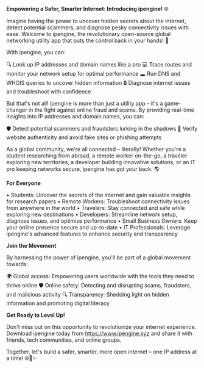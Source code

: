 **Empowering a Safer, Smarter Internet: Introducing ipengine!** 🌐

Imagine having the power to uncover hidden secrets about the internet, detect potential scammers, and diagnose pesky connectivity issues with ease. Welcome to ipengine, the revolutionary open-source global networking utility app that puts the control back in your hands! 🤩

With ipengine, you can:

🔍 Look up IP addresses and domain names like a pro
💻 Trace routes and monitor your network setup for optimal performance
🕳️ Run DNS and WHOIS queries to uncover hidden information
🔒 Diagnose internet issues and troubleshoot with confidence

But that's not all! ipengine is more than just a utility app – it's a game-changer in the fight against online fraud and scams. By providing real-time insights into IP addresses and domain names, you can:

🛡️ Detect potential scammers and fraudsters lurking in the shadows
💯 Verify website authenticity and avoid fake sites or phishing attempts

As a global community, we're all connected – literally! Whether you're a student researching from abroad, a remote worker on-the-go, a traveler exploring new territories, a developer building innovative solutions, or an IT pro keeping networks secure, ipengine has got your back. 🌎

**For Everyone**

• Students: Uncover the secrets of the internet and gain valuable insights for research papers
• Remote Workers: Troubleshoot connectivity issues from anywhere in the world
• Travelers: Stay connected and safe while exploring new destinations
• Developers: Streamline network setup, diagnose issues, and optimize performance
• Small Business Owners: Keep your online presence secure and up-to-date
• IT Professionals: Leverage ipengine's advanced features to enhance security and transparency

**Join the Movement**

By harnessing the power of ipengine, you'll be part of a global movement towards:

🌍 Global access: Empowering users worldwide with the tools they need to thrive online
🛡️ Online safety: Detecting and disrupting scams, fraudsters, and malicious activity
🔍 Transparency: Shedding light on hidden information and promoting digital literacy

**Get Ready to Level Up!**

Don't miss out on this opportunity to revolutionize your internet experience. Download ipengine today from https://www.ipengine.xyz and share it with friends, tech communities, and online groups.

Together, let's build a safer, smarter, more open internet – one IP address at a time! 🌐🚀✨